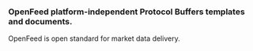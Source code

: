 ### OpenFeed platform-independent Protocol Buffers templates and documents.

OpenFeed is open standard for market data delivery.